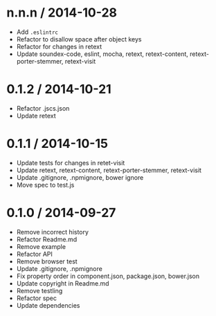 
n.n.n / 2014-10-28
==================

 * Add `.eslintrc`
 * Refactor to disallow space after object keys
 * Refactor for changes in retext
 * Update soundex-code, eslint, mocha, retext, retext-content, retext-porter-stemmer, retext-visit

0.1.2 / 2014-10-21
==================

 * Refactor .jscs.json
 * Update retext

0.1.1 / 2014-10-15
==================

 * Update tests for changes in retet-visit
 * Update retext, retext-content, retext-porter-stemmer, retext-visit
 * Update .gitignore, .npmignore, bower ignore
 * Move spec to test.js

0.1.0 / 2014-09-27
==================

 * Remove incorrect history
 * Refactor Readme.md
 * Remove example
 * Refactor API
 * Remove browser test
 * Update .gitignore, .npmignore
 * Fix property order in component.json, package.json, bower.json
 * Update copyright in Readme.md
 * Remove testling
 * Refactor spec
 * Update dependencies
